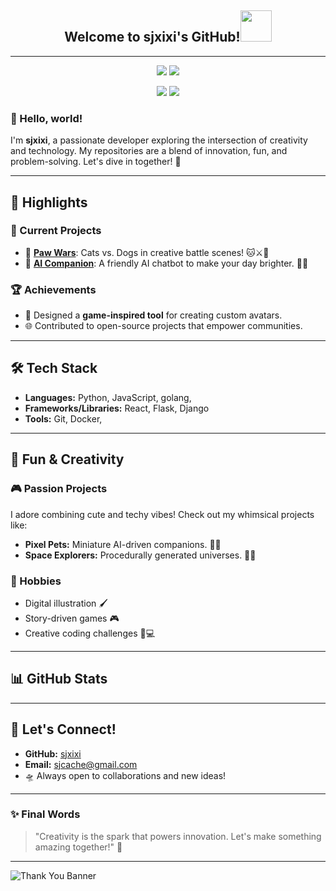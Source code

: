 <h2 align="center">Welcome to sjxixi's GitHub!<img src="https://media.giphy.com/media/mGcNjsfWAjY5AEZNw6/giphy.gif" width="50"></h2>

---

<p align = "center">
  <img src = "https://github-readme-stats.vercel.app/api?username=sjxixi&show_icons=true&theme=tokyonight&line_height=27">
  <img src = "https://github-readme-stats.vercel.app/api/top-langs/?username=sjxixi&theme=radical">
</p>
<p align = "center">
  <img src = "https://github-readme-stats.vercel.app/api?username=sjxixi&show_icons=true&theme=tokyonight">
  <img src = "https://github-readme-streak-stats.herokuapp.com?user=sjxixi&theme=microsoft-dark">
</p>



### 👋 Hello, world!
I'm **sjxixi**, a passionate developer exploring the intersection of creativity and technology. My repositories are a blend of innovation, fun, and problem-solving. Let's dive in together! 🚀

---

## 🌟 Highlights

### 🔭 Current Projects
- 🐾 [**Paw Wars**](https://github.com/sjxixi/paw-wars): Cats vs. Dogs in creative battle scenes! 🐱⚔️🐶
- 🤖 [**AI Companion**](https://github.com/sjxixi/ai-companion): A friendly AI chatbot to make your day brighter. 💬✨

### 🏆 Achievements
- 🌈 Designed a **game-inspired tool** for creating custom avatars.
- 🌐 Contributed to open-source projects that empower communities.

---

## 🛠️ Tech Stack

- **Languages:** Python, JavaScript, golang,
- **Frameworks/Libraries:** React, Flask, Django
- **Tools:** Git, Docker, 

---

## 💖 Fun & Creativity

### 🎮 Passion Projects
I adore combining cute and techy vibes! Check out my whimsical projects like:
- **Pixel Pets:** Miniature AI-driven companions. 🐾🤖
- **Space Explorers:** Procedurally generated universes. 🌌✨

### 🌟 Hobbies
- Digital illustration 🖌️
- Story-driven games 🎮
- Creative coding challenges 🎨💻

---

## 📊 GitHub Stats



---

## 🌌 Let's Connect!
- **GitHub:** [sjxixi](https://github.com/sjxixi)
- **Email:** sjcache@gmail.com
- 🛸 Always open to collaborations and new ideas!

---

### ✨ Final Words
> "Creativity is the spark that powers innovation. Let's make something amazing together!" 🌟

---

![Thank You Banner](https://via.placeholder.com/1200x200?text=Thank+You+for+Visiting+My+GitHub!+%F0%9F%98%8A)
